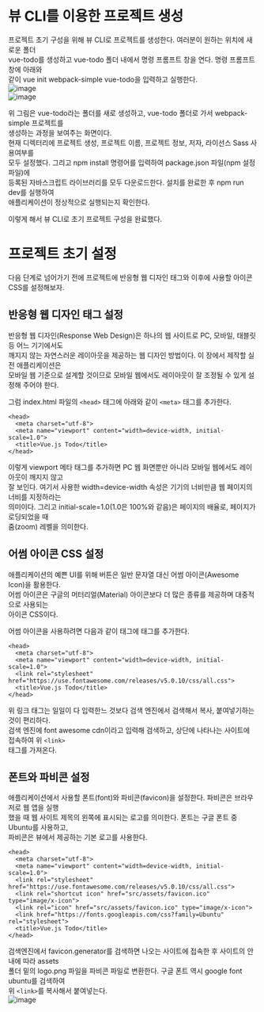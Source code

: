 # 뷰 CLI를 이용한 프로젝트 생성
프로젝트 초기 구성을 위해 뷰 CLI로 프로젝트를 생성한다. 여러분이 원하는 위치에 새로운 폴더  
vue-todo를 생성하고 vue-todo 폴더 내에서 명령 프롬프트 창을 연다. 명령 프롬프트 창에 아래와  
같이 vue init webpack-simple vue-todo을 입력하고 실행한다.   
![image](https://user-images.githubusercontent.com/33191974/149625360-46292e80-2965-42d2-a636-29801b9400ac.png)    
![image](https://user-images.githubusercontent.com/33191974/149625526-9876e5f8-13a0-4297-a6a0-b87e6dac735c.png)

위 그림은 vue-todo라는 폴더를 새로 생성하고, vue-todo 폴더로 가서 webpack-simple 프로젝트를  
생성하는 과정을 보여주는 화면이다.     
현재 디렉터리에 프로젝트 생성, 프로젝트 이름, 프로젝트 정보, 저자, 라이선스 Sass 사용여부를  
모두 설정했다. 그리고 npm install 명령어를 입력하여 package.json 파일(npm 설정파일)에  
등록된 자바스크립트 라이브러리를 모두 다운로드한다. 설치를 완료한 후 npm run dev를 실행하여  
애플리케이션이 정상적으로 실행되는지 확인한다.   
  
이렇게 해서 뷰 CLI로 초기 프로젝트 구성을 완료했다.   

# 프로젝트 초기 설정
다음 단계로 넘어가기 전에 프로젝트에 반응형 웹 디자인 태그와 이후에 사용할 아이콘 CSS를 설정해보자.   

## 반응형 웹 디자인 태그 설정
반응형 웹 디자인(Response Web Design)은 하나의 웹 사이트로 PC, 모바일, 태블릿 등 어느 기기에서도  
깨지지 않는 자연스러운 레이아웃을 제공하는 웹 디자인 방법이다. 이 장에서 제작할 실전 애플리케이션은  
모바일 웹 기준으로 설계할 것이므로 모바일 웹에서도 레이아웃이 잘 조정될 수 있게 설정해 주어야 한다.   
  
그럼 index.html 파일의 `<head>` 태그에 아래와 같이 `<meta>` 태그를 추가한다.  
```
<head>
  <meta charset="utf-8">
  <meta name="viewport" content="width=device-width, initial-scale=1.0">
  <title>Vue.js Todo</title>
</head>
```
이렇게 viewport 메타 태그를 추가하면 PC 웹 화면뿐만 아니라 모바일 웹에서도 레이아웃이 깨지지 않고  
잘 보인다. 여기서 사용한 width=device-width 속성은 기기의 너비만큼 웹 페이지의 너비를 지정하라는  
의미이다. 그리고 initial-scale=1.0(1.0은 100%와 같음)은 페이지의 배율로, 페이지가 로딩되었을 때   
줌(zoom) 레벨을 의미한다.    

## 어썸 아이콘 CSS 설정
애플리케이션의 예쁜 UI를 위해 버튼은 일반 문자열 대신 어썸 아이콘(Awesome Icon)을 활용한다.  
어썸 아이콘은 구글의 머터리얼(Material) 아이콘보다 더 많은 종류를 제공하며 대중적으로 사용되는   
아이콘 CSS이다.  
  
어썸 아이콘을 사용하려면 다음과 같이 <head> 태그에 <link> 태그를 추가한다.   
```
<head>
  <meta charset="utf-8">
  <meta name="viewport" content="width=device-width, initial-scale=1.0">
  <link rel="stylesheet" href="https://use.fontawesome.com/releases/v5.0.10/css/all.css">
  <title>Vue.js Todo</title>
</head>
```
위 링크 태그는 일일이 다 입력한느 것보다 검색 엔진에서 검색해서 복사, 붙여넣기하는 것이 편리하다.   
검색 엔진에 font awesome cdn이라고 입력해 검색하고, 상단에 나타나는 사이트에 접속하여 위 `<link>`  
태그를 가져온다.   

## 폰트와 파비콘 설정
애플리케이션에서 사용할 폰트(font)와 파비콘(favicon)을 설정한다. 파비콘은 브라우저로 웹 앱을 실행  
했을 때 웹 사이트 제목의 왼쪽에 표시되는 로고를 의미한다. 폰트는 구글 폰트 중 Ubuntu를 사용하고,  
파비콘은 뷰에서 제공하는 기본 로고를 사용한다.  
```
<head>
  <meta charset="utf-8">
  <meta name="viewport" content="width=device-width, initial-scale=1.0">
  <link rel="stylesheet" href="https://use.fontawesome.com/releases/v5.0.10/css/all.css">
  <link rel="shortcut icon" href="src/assets/favicon.ico" type="image/x-icon">
  <link rel="icon" href="src/assets/favicon.ico" type="image/x-icon">
  <link href="https://fonts.googleapis.com/css?family=Ubuntu" rel="stylesheet">
  <title>Vue.js Todo</title>
</head>  
```
검색엔진에서 favicon.generator를 검색하면 나오는 사이트에 접속한 후 사이트의 안내에 따라 assets  
폴더 밑의 logo.png 파일을 파비콘 파일로 변환한다. 구글 폰트 역시 google font ubuntu를 검색하여  
위 `<link>`를 복사해서 붙여넣는다.   
![image](https://user-images.githubusercontent.com/33191974/149654322-24a18ff9-bd19-4694-a8e8-6581ef51a626.png)
  
  
















































